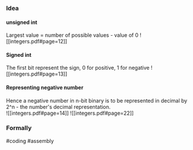 ### Idea
#### unsigned int 
Largest value = number of possible values - value of 0 
![[integers.pdf#page=12]]
#### Signed int
The first bit represent the sign, 0 for positive, 1 for negative
![[integers.pdf#page=13]]
#### Representing negative number
Hence a negative number in n-bit binary is to be represented in decimal by 
2^n - the number's decimal representation.  
![[integers.pdf#page=14]]
![[integers.pdf#page=22]]


### Formally

#coding #assembly    



